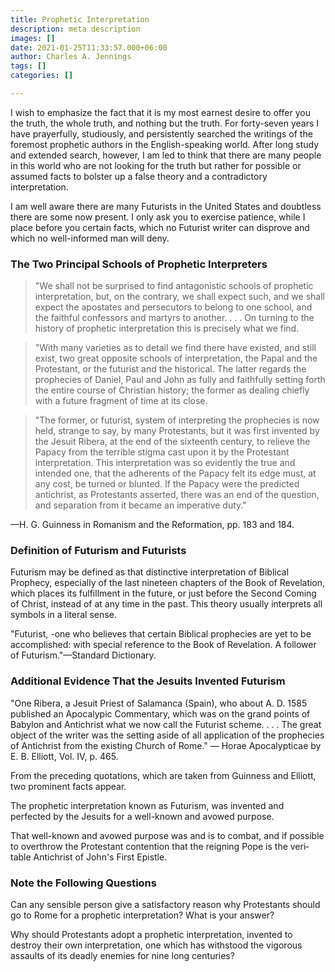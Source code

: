 ```yaml
---
title: Prophetic Interpretation
description: meta description
images: []
date: 2021-01-25T11:33:57.000+06:00
author: Charles A. Jennings
tags: []
categories: []

---
```

I wish to emphasize the fact that it is my most earnest desire to offer you the truth, the whole truth, and nothing but the truth. For forty-seven years I have prayerfully, studiously, and persistently searched the writings of the foremost prophetic authors in the English-speaking world. After long study and extended search, however, I am led to think that there are many people in this world who are not looking for the truth but rather for possible or assumed facts to bolster up a false theory and a contradictory interpretation.

I am well aware there are many Futurists in the United States and doubtless there are some now present. I only ask you to exercise patience, while I place before you certain facts, which no Futurist writer can disprove and which no well-informed man will deny.

### The Two Principal Schools of Prophetic Interpreters

>"We shall not be surprised to find antagonistic schools of prophetic interpre­tation, but, on the contrary, we shall expect such, and we shall expect the apostates and persecutors to belong to one school, and the faithful confessors and martyrs to another. . . . On turning to the history of prophetic interpretation this is precisely what we find.

>"With many varieties as to detail we find there have existed, and still exist, two great opposite schools of interpretation, the Papal and the Protestant, or the futurist and the historical. The latter regards the prophecies of Daniel, Paul and John as fully and faithfully setting forth the entire course of Christian history; the former as dealing chiefly with a future fragment of time at its close.

>"The former, or futurist, system of interpreting the prophecies is now held, strange to say, by many Protestants, but it was first invented by the Jesuit Ribera, at the end of the sixteenth century, to relieve the Papacy from the terrible stigma cast upon it by the Protestant interpretation. This interpretation was so evidently the true and intended one, that the adherents of the Papacy felt its edge must, at any cost, be turned or blunted. If the Papacy were the predicted antichrist, as Protestants asserted, there was an end of the question, and separation from it became an imperative duty."

—H. G. Guinness in Romanism and the Reformation, pp. 183 and 184.

### Definition of Futurism and Futurists

Futurism may be defined as that distinctive interpretation of Biblical Prophecy, especially of the last nineteen chapters of the Book of Revelation, which places its fulfillment in the future, or just before the Second Coming of Christ, instead of at any time in the past. This theory usually interprets all symbols in a literal sense.

"Futurist, -one who believes that certain Biblical prophecies are yet to be accomplished: with special reference to the Book of Revelation. A follower of Futurism."—Standard Dictionary.

### Additional Evidence That the Jesuits Invented Futurism

"One Ribera, a Jesuit Priest of Salamanca (Spain), who about A. D. 1585 published an Apocalypic Commentary, which was on the grand points of Babylon and Antichrist what we now call the Futurist scheme. . . . The great object of the writer was the setting aside of all application of the prophecies of Antichrist from the existing Church of Rome." — Horae Apocalypticae by E. B. Elliott, Vol. IV, p. 465.

From the preceding quotations, which are taken from Guinness and Elliott, two prominent facts appear.

The prophetic interpretation known as Futurism, was invented and perfected by the Jesuits for a well-known and avowed purpose.

That well-known and avowed purpose was and is to combat, and if possible to overthrow the Protestant contention that the reigning Pope is the veri­table Antichrist of John's First Epistle.

### Note the Following Questions

Can any sensible person give a satisfactory reason why Protestants should go to Rome for a prophetic interpretation? What is your answer?

Why should Protestants adopt a prophetic interpretation, invented to destroy their own interpretation, one which has withstood the vigorous assaults of its deadly enemies for nine long centuries?